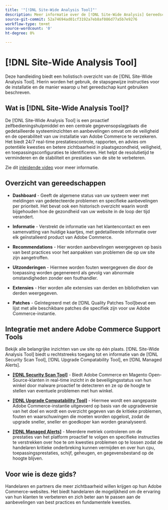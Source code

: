 ```yaml
---
title: '"[!DNL Site-Wide Analysis Tool]"'
description: Meer informatie over de [!DNL Site-Wide Analysis] Gereedschap, het gebruik ervan, het installatieproces en de manier waarop toegang kan worden verkregen
source-git-commit: 52a74694ad01cf3192a7eb8af086d77a5b7e9276
workflow-type: tm+mt
source-wordcount: '0'
ht-degree: 0%

---
```


# [!DNL Site-Wide Analysis Tool]

Deze handleiding biedt een holistisch overzicht van de [!DNL Site-Wide Analysis Tool]. Hierin worden het gebruik, de stapsgewijze instructies voor de installatie en de manier waarop u het gereedschap kunt gebruiken beschreven.

## Wat is [!DNL Site-Wide Analysis Tool]?

De [!DNL Site-Wide Analysis Tool] is een proactief zelfbedieningshulpmiddel en een centrale gegevensopslagplaats die gedetailleerde systeeminzichten en aanbevelingen omvat om de veiligheid en de operabiliteit van uw installatie van Adobe Commerce te verzekeren. Het biedt 24/7 real-time prestatiescontrole, rapporten, en advies om potentiële kwesties en betere zichtbaarheid in plaatsgezondheid, veiligheid, en toepassingsconfiguraties te identificeren. Het helpt de resolutietijd te verminderen en de stabiliteit en prestaties van de site te verbeteren.

Zie dit [inleidende video](https://www.youtube.com/watch?v=KW2R8ki_RG4) voor meer informatie.

## Overzicht van gereedschappen

- **Dashboard** - Geeft de algemene status van uw systeem weer met meldingen van gedetecteerde problemen en specifieke aanbevelingen per prioriteit. Het bevat ook een historisch overzicht waarin wordt bijgehouden hoe de gezondheid van uw website in de loop der tijd verandert.

- **Informatie** - Verstrekt de informatie van het klantencontact en een samenvatting van huidige kaartjes, met gedetailleerde informatie over elk geïnstalleerd product van Adobe Commerce.

- **Recommendations** - Hier worden aanbevelingen weergegeven op basis van best practices voor het aanpakken van problemen die op uw site zijn aangetroffen.

- **Uitzonderingen** - Hiermee worden fouten weergegeven die door de toepassing worden gegenereerd als gevolg van abnormale omstandigheden zonder een fouthandler.

- **Extensies** - Hier worden alle extensies van derden en bibliotheken van derden weergegeven.

- **Patches** - Geïntegreerd met de [!DNL Quality Patches Tool]bevat een lijst met alle beschikbare patches die specifiek zijn voor uw Adobe Commerce-instantie.

## Integratie met andere Adobe Commerce Support Tools

Bekijk alle belangrijke inzichten van uw site op één plaats. [!DNL Site-Wide Analysis Tool] biedt u rechtstreeks toegang tot en informatie van de [!DNL Security Scan Tool], [!DNL Upgrade Compatability Tool], en [!DNL Managed Alerts].

- [**[!DNL Security Scan Tool]**](https://docs.magento.com/user-guide/magento/security-scan.html) - Biedt Adobe Commerce en Magento Open-Source-klanten in real-time inzicht in de beveiligingsstatus van hun winkel door malware proactief te detecteren en ze op de hoogte te stellen van eventuele problemen met hun winkel.

- [**[!DNL Upgrade Compatability Tool]**](https://experienceleague.adobe.com/docs/commerce-operations/upgrade-guide/upgrade-compatibility-tool/overview.html?lang=en) - Hiermee wordt een aangepaste Adobe Commerce-instantie uitgevoerd op basis van de upgradeversie van het doel en wordt een overzicht gegeven van de kritieke problemen, fouten en waarschuwingen die moeten worden opgelost, zodat de upgrade sneller, sneller en goedkoper kan worden geanalyseerd.

- [**[!DNL Managed Alerts]**](https://support.magento.com/hc/en-us/sections/360010758472-Managed-alerts-for-Adobe-Commerce) - Meerdere metriek controleren om de prestaties van het platform proactief te volgen en specifieke instructies te verstrekken over hoe te om kwesties problemen op te lossen zodat de handelaren kritieke onderbreking kunnen vermijden en over hun cpu, toepassingsprestaties, schijf, geheugen, en gegevensbestand op de hoogte blijven.

## Voor wie is deze gids?

Handelaren en partners die meer zichtbaarheid willen krijgen op hun Adobe Commerce-websites. Het biedt handelaren de mogelijkheid om de ervaring van hun klanten te verbeteren en zich beter aan te passen aan de aanbevelingen van best practices en fundamentele kwesties.
